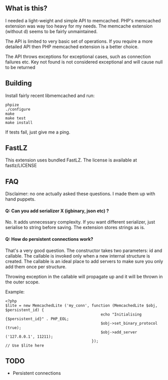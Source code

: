 What is this?
-------------

I needed a light-weight and simple API to memcached. PHP's memcached extension
was way too heavy for my needs. The memcache extension (without d) seems to be 
fairly unmaintained.

The API is limited to very basic set of operations. If you require a more detailed
API then PHP memcached extension is a better choice.

The API throws exceptions for exceptional cases, such as connection failures etc.
Key not found is not considered exceptional and will cause null to be returned

Building
--------

Install fairly recent libmemcached and run:

    phpize
    ./configure
    make
    make test
    make install

If tests fail, just give me a ping.

FastLZ
------

This extension uses bundled FastLZ. The license is available at fastlz/LICENSE

FAQ
---

Disclaimer: no one actually asked these questions. I made them up with hand puppets.

#### Q: Can you add serializer X (igbinary, json etc) ?

No. It adds unnecessary complexity. If you want different serializer, just serialise
to string before saving. The extension stores strings as is.

#### Q: How do persistent connections work?

That's a very good question. The constructor takes two parameters: id and callable.
The callable is invoked only when a new internal structure is created. The callable
is an ideal place to add servers to make sure you only add them once per structure.

Throwing exception in the callable will propagate up and it will be thrown in the outer
scope.

Example:

    <?php
    $lite = new MemcachedLite ('my_conn', function (MemcachedLite $obj, $persistent_id) {
                                              echo "Initialising {$persistent_id}" . PHP_EOL;
                                              $obj->set_binary_protocol (true);
                                              $obj->add_server ('127.0.0.1', 11211);
                                          });
    // Use $lite here


TODO
----

- Persistent connections
